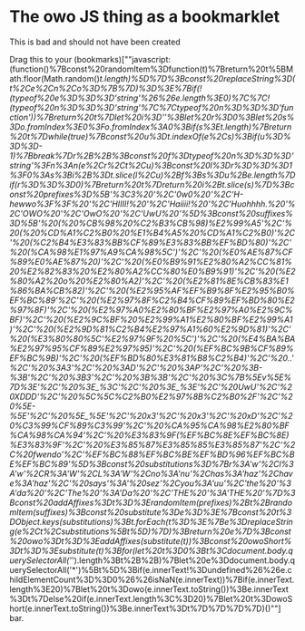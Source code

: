 # The owo JS thing as a bookmarklet
This is bad and should not have been created

Drag this to your (bookmarks)[""javascript:(function()%7Bconst%20randomItem%3Dfunction(t)%7Breturn%20t%5BMath.floor(Math.random()*t.length)%5D%7D%3Bconst%20replaceString%3D(t%2Ce%2Cn%2Co%3D%7B%7D)%3D%3E%7Bif(!(typeof%20e%3D%3D%3D'string'%26%26e.length%3E0)%7C%7C!(typeof%20n%3D%3D%3D'string'%7C%7Ctypeof%20n%3D%3D%3D'function'))%7Breturn%20t%7Dlet%20i%3D''%3Blet%20r%3D0%3Blet%20s%3Do.fromIndex%3E0%3Fo.fromIndex%3A0%3Bif(s%3Et.length)%7Breturn%20t%7Dwhile(true)%7Bconst%20u%3Dt.indexOf(e%2Cs)%3Bif(u%3D%3D%3D-1)%7Bbreak%7Dr%2B%2B%3Bconst%20f%3Dtypeof%20n%3D%3D%3D'string'%3Fn%3An(e%2Cr%2Ct%2Cu)%3Bconst%20l%3Dr%3D%3D%3D1%3F0%3As%3Bi%2B%3Dt.slice(l%2Cu)%2Bf%3Bs%3Du%2Be.length%7Dif(r%3D%3D%3D0)%7Breturn%20t%7Dreturn%20i%2Bt.slice(s)%7D%3Bconst%20prefixes%3D%5B'%3C3%20'%2C'0w0%20'%2C'H-hewwo%3F%3F%20'%2C'HIIII!%20'%2C'Haiiii!%20'%2C'Huohhhh.%20'%2C'OWO%20'%2C'OwO%20'%2C'UwU%20'%5D%3Bconst%20suffixes%3D%5B'%20(%20%CB%98%20%C2%B3%CB%98)%E2%99%A5'%2C'%20(%20%CD%A1%C2%B0%20%E1%B4%A5%20%CD%A1%C2%B0)'%2C'%20(%C2%B4%E3%83%BB%CF%89%E3%83%BB%EF%BD%80)'%2C'%20(%CA%98%E1%97%A9%CA%98%5C')'%2C'%20(%E0%AE%87%CF%89%E0%AE%87%20)'%2C'%20(%E0%B9%91%E2%80%A2%CC%81%20%E2%82%83%20%E2%80%A2%CC%80%E0%B9%91)'%2C'%20(%E2%80%A2%20o%20%E2%80%A2)'%2C'%20(%E2%81%8E%CB%83%E1%86%BA%CB%82)'%2C'%20(%E2%95%AF%EF%B9%8F%E2%95%B0%EF%BC%89'%2C'%20(%E2%97%8F%C2%B4%CF%89%EF%BD%80%E2%97%8F)'%2C'%20(%E2%97%A0%E2%80%BF%E2%97%A0%E2%9C%BF)'%2C'%20(%E2%9C%BF%20%E2%99%A1%E2%80%BF%E2%99%A1)'%2C'%20(%E2%9D%81%C2%B4%E2%97%A1%60%E2%9D%81)'%2C'%20(%E3%80%80%5C'%E2%97%9F%20%5C')'%2C'%20(%E4%BA%BA%E2%97%95%CF%89%E2%97%95)'%2C'%20(%EF%BC%9B%CF%89%EF%BC%9B)'%2C'%20(%EF%BD%80%E3%81%B8%C2%B4)'%2C'%20._.'%2C'%20%3A3'%2C'%20%3AD'%2C'%20%3AP'%2C'%20%3B-%3B'%2C'%20%3B3'%2C'%20%3B_%3B'%2C'%20%3C%7B%5Ev%5E%7D%3E'%2C'%20%3E_%3C'%2C'%20%3E_%3E'%2C'%20UwU'%2C'%20XDDD'%2C'%20%5C%5C%C2%B0%E2%97%8B%C2%B0%2F'%2C'%20%5E-%5E'%2C'%20%5E_%5E'%2C'%20x3'%2C'%20x3'%2C'%20xD'%2C'%20%C3%99%CF%89%C3%99'%2C'%20%CA%95%CA%98%E2%80%BF%CA%98%CA%94'%2C'%20%E3%83%9F(%EF%BC%8E%EF%BC%8E)%E3%83%9F'%2C'%20%E3%85%87%E3%85%85%E3%85%87'%2C'%2C%20fwendo'%2C'%EF%BC%88%EF%BC%BE%EF%BD%96%EF%BC%BE%EF%BC%89'%5D%3Bconst%20substitutions%3D%7Br%3A'w'%2Cl%3A'w'%2CR%3A'W'%2CL%3A'W'%2Cno%3A'nu'%2Chas%3A'haz'%2Chave%3A'haz'%2C'%20says'%3A'%20sez'%2Cyou%3A'uu'%2C'the%20'%3A'da%20'%2C'The%20'%3A'Da%20'%2C'THE%20'%3A'THE%20'%7D%3Bconst%20addAffixes%3Dt%3D%3ErandomItem(prefixes)%2Bt%2BrandomItem(suffixes)%3Bconst%20substitute%3De%3D%3E%7Bconst%20t%3DObject.keys(substitutions)%3Bt.forEach(t%3D%3E%7Be%3DreplaceString(e%2Ct%2Csubstitutions%5Bt%5D)%7D)%3Breturn%20e%7D%3Bconst%20owo%3Dt%3D%3EaddAffixes(substitute(t))%3Bconst%20owoShort%3Dt%3D%3Esubstitute(t)%3Bfor(let%20t%3D0%3Bt%3Cdocument.body.querySelectorAll('*').length%3Bt%2B%2B)%7Blet%20e%3Ddocument.body.querySelectorAll('*')%5Bt%5D%3Bif(e.innerText!%3Dundefined%26%26e.childElementCount%3D%3D0%26%26isNaN(e.innerText))%7Bif(e.innerText.length%3E20)%7Blet%20t%3Dowo(e.innerText.toString())%3Be.innerText%3Dt%7Delse%20if(e.innerText.length%3C%3D20)%7Blet%20t%3DowoShort(e.innerText.toString())%3Be.innerText%3Dt%7D%7D%7D%7D)()""] bar.
